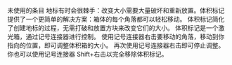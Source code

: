 <lore>
未使用的条目
地标有时会很棘手：改变大小需要大量破坏和重新放置。体积标记提供了一个更简单的解决方案：箱体的每个角落都可以轻松移动。
</lore>
<no_lore>
体积标记简化了创建地标的过程，无需打破和放置方块来改变它们的大小。
</no_lore>
<chapter name="信息"/>
体积标记是一个激光箱，通过记号连接器进行控制。
<recipes_usages stack="buildcraftcore:volume_box"/>
使用记号连接器右击要移动的角落，移动到你指向的位置，即可调整体积箱的大小。
再次使用记号连接器右击即可停止调整。
你也可以使用记号连接器 Shift+右击以完全移除体积标记。